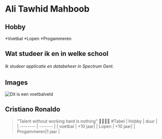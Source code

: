 # Ali Tawhid Mahboob
## Hobby
*Voetbal
*Lopen
*Progammeren
## Wat studeer ik en in welke school
###### Ik studeer applicatie en databeheer in Spectrum Gent.
## Images
![Dit is een voetbalveld](https://www.pexels.com/nl-nl/foto/groen-en-blauw-voetbalveld-3845970/)
## Cristiano Ronaldo
>"Talent without working hard is nothing" :goat::goat::goat::goat:
#Tabel
| Hobby    |  duur   |
| -------- | ------- |
| voetbal  | +10 jaar|
| Lopen    | +10 jaar|
| Progammeren|1 jaar |

